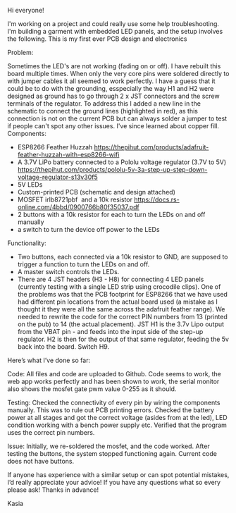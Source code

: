 Hi everyone!

I'm working on a project and could really use some help troubleshooting. I'm building a garment with embedded LED panels, and the setup involves the following. This is my first ever PCB design and electronics

Problem:

Sometimes the LED's are not working (fading on or off). I have rebuilt this board multiple times. When only the very core pins were soldered directly to with jumper cables it all seemed to work perfectly. I have a guess that it could be to do with the grounding, esspecially the way H1 and H2 were designed as ground has to go through 2 x JST connectors and the screw terminals of the regulator. To address this I added a new line in the schematic to connect the ground lines (highlighted in red), as this connection is not on the current PCB but can always solder a jumper to test if people can't spot any other issues. I've since learned about copper fill.
Components:

- ESP8266 Feather Huzzah https://thepihut.com/products/adafruit-feather-huzzah-with-esp8266-wifi
- A 3.7V LiPo battery connected to a Pololu voltage regulator (3.7V to 5V) https://thepihut.com/products/pololu-5v-3a-step-up-step-down-voltage-regulator-s13v30f5
- 5V LEDs
- Custom-printed PCB (schematic and design attached)
- MOSFET irlb8721pbf  and a 10k resistor https://docs.rs-online.com/4bbd/0900766b80f35037.pdf
- 2 buttons with a 10k resistor for each to turn the LEDs on and off manually
- a switch to turn the device off power to the LEDs

Functionality:
- Two buttons, each connected via a 10k resistor to GND, are supposed to trigger a function to turn the LEDs on and off. 
- A master switch controls the LEDs.
- There are 4 JST headers (H3 - H8) for connecting 4 LED panels (currently testing with a single LED strip using crocodile clips).
One of the problems was that the PCB footprint for ESP8266 that we have used had different pin locations from the actual board used (a mistake as I thought it they were all the same across the adafruit feather range). We needed to rewrite the code for the correct PIN numbers from 13 (printed on the pub) to 14 (the actual placement).
JST H1 is the 3.7v Lipo output from the VBAT pin - and feeds into the input side of the step-up regulator. H2 is then for the output of that same regulator, feeding the 5v back into the board. Switch H9.

Here’s what I’ve done so far:

Code: All files and code are uploaded to Github.
Code seems to work, the web app works perfectly and has been shown to work, the serial monitor also shows the mosfet gate pwm value 0-255 as it should.

Testing:
Checked the connectivity of every pin by  wiring the components manually. This was to rule out PCB printing errors.
Checked the battery power at all stages and got the correct voltage (asides from at the led), LED condition working with a bench power supply etc.
Verified that the program uses the correct pin numbers. 

Issue:
Initially, we re-soldered the mosfet, and the code worked.
After testing the buttons, the system stopped functioning again. Current code does not have buttons.

If anyone has experience with a similar setup or can spot potential mistakes, I’d really appreciate your advice! If you have any questions what so every please ask!
Thanks in advance!

Kasia
